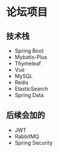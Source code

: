 # 论坛项目
## 技术栈
+ Spring Boot
+ Mybatis-Plus
+ Thymeleaf
+ Vue
+ MySQL
+ Redis
+ ElasticSearch 
+ Spring Data
## 后续会加的
+ JWT
+ RabbitMQ
+ Spring Security